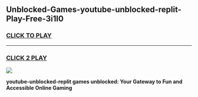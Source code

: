 
## Unblocked-Games-youtube-unblocked-replit-Play-Free-3i1l0
<h3>
<a href="https://premium76.site?title=youtube-unblocked-replit&ref=18A1">CLICK TO PLAY</a></h3>
<hr>

<h3>
<a href="https://premium76.site?title=youtube-unblocked-replit&ref=18A1">CLICK 2 PLAY</a>
  
</h3>

<a href="https://premium76.site?title=youtube-unblocked-replit&ref=18A1"><img src="https://clearcache.store/games.png"></a>


**youtube-unblocked-replit games unblocked: Your Gateway to Fun and Accessible Online Gaming**
